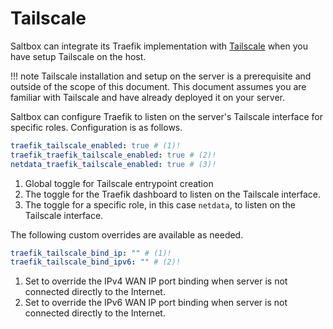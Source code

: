 # Tailscale

Saltbox can integrate its Traefik implementation with [Tailscale](https://tailscale.com) when you have setup Tailscale on the host.

!!! note
    Tailscale installation and setup on the server is a prerequisite and outside of the scope of this document. This document assumes you are familiar with Tailscale and have already deployed it on your server.

Saltbox can configure Traefik to listen on the server's Tailscale interface for specific roles. Configuration is as follows.

```yaml
traefik_tailscale_enabled: true # (1)!
traefik_traefik_tailscale_enabled: true # (2)!
netdata_traefik_tailscale_enabled: true # (3)!
```

  1. Global toggle for Tailscale entrypoint creation
  2. The toggle for the Traefik dashboard to listen on the Tailscale interface.
  3. The toggle for a specific role, in this case `netdata`, to listen on the Tailscale interface.

The following custom overrides are available as needed.

```yaml
traefik_tailscale_bind_ip: "" # (1)!
traefik_tailscale_bind_ipv6: "" # (2)!
```

  1. Set to override the IPv4 WAN IP port binding when server is not connected directly to the Internet.
  2. Set to override the IPv6 WAN IP port binding when server is not connected directly to the Internet.
